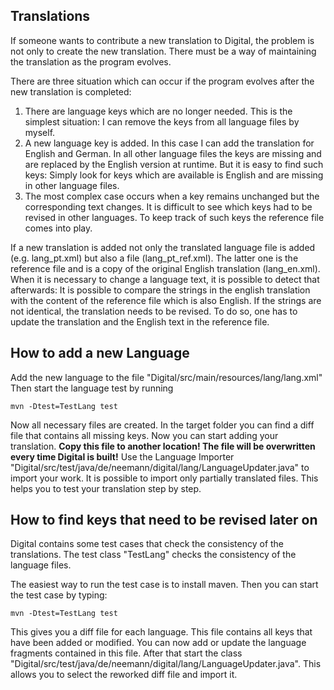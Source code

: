 ## Translations ##

If someone wants to contribute a new translation to Digital,
the problem is not only to create the new translation.
There must be a way of maintaining the translation as the
program evolves.

There are three situation which can occur if the program
evolves after the new translation is completed:

1. There are language keys which are no longer needed.
   This is the simplest situation: I can remove the keys
   from all language files by myself.
2. A new language key is added.
   In this case I can add the translation for English and
   German. In all other language files the keys are
   missing and are replaced by the English version at runtime.
   But it is easy to find such keys: Simply look for
   keys which are available is English and are missing
   in other language files.
3. The most complex case occurs when a key remains unchanged
   but the corresponding text changes. It is difficult to
   see which keys had to be revised in other languages.
   To keep track of such keys the reference file comes into
   play.

If a new translation is added not only the translated language file
is added (e.g. lang_pt.xml) but also a file (lang_pt_ref.xml).
The latter one is the reference file and is a copy of the original
English translation (lang_en.xml).
When it is necessary to change a language text, it is possible to
detect that afterwards: It is possible to compare the strings
in the english translation with the content of the reference file
which is also English.
If the strings are not identical, the translation needs to be revised.
To do so, one has to update the translation and the English text in
the reference file.

## How to add a new Language ##

Add the new language to the file "Digital/src/main/resources/lang/lang.xml"
Then start the language test by running 

```
mvn -Dtest=TestLang test
```

Now all necessary files are created. In the target folder you can 
find a diff file that contains all missing keys. Now you can start 
adding your translation. **Copy this file to another location! The file 
will be overwritten every time Digital is built!** 
Use the Language Importer
"Digital/src/test/java/de/neemann/digital/lang/LanguageUpdater.java" to 
import your work. It is possible to import only partially translated files. 
This helps you to test your translation step by step.   

## How to find keys that need to be revised later on ##

Digital contains some test cases that check the consistency of
the translations. The test class "TestLang" checks the consistency
of the language files.

The easiest way to run the test case is to install maven.
Then you can start the test case by typing:

```
mvn -Dtest=TestLang test
```

This gives you a diff file for each language. This file contains all 
keys that have been added or modified. You can now add or update the 
language fragments contained in this file. After that start the class
"Digital/src/test/java/de/neemann/digital/lang/LanguageUpdater.java".
This allows you to select the reworked diff file and import it.
